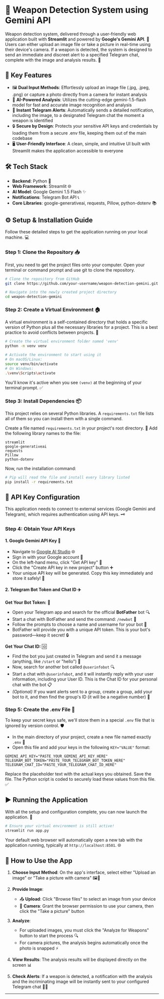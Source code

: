 # 🔫 Weapon Detection System using Gemini API

Weapon detection system, delivered through a user-friendly web application built with **Streamlit** and powered by **Google's Gemini API**. 🚀 Users can either upload an image file or take a picture in real-time using their device's camera. If a weapon is detected, the system is designed to send an immediate and discreet alert to a specified Telegram chat, complete with the image and analysis results. 📱

## 🚀 Key Features

- 🖼️ **Dual Input Methods**: Effortlessly upload an image file (.jpg, .jpeg, .png) or capture a photo directly from a camera for instant analysis
- 🧠 **AI-Powered Analysis**: Utilizes the cutting-edge gemini-1.5-flash model for fast and accurate image recognition and analysis
- 🔔 **Instant Telegram Alerts**: Automatically sends a detailed notification, including the image, to a designated Telegram chat the moment a weapon is identified
- 🔒 **Secure by Design**: Protects your sensitive API keys and credentials by loading them from a secure .env file, keeping them out of the main codebase
- 🖥️ **User-Friendly Interface**: A clean, simple, and intuitive UI built with Streamlit makes the application accessible to everyone

## 🛠️ Tech Stack

- **Backend**: Python 🐍
- **Web Framework**: Streamlit 🌐
- **AI Model**: Google Gemini 1.5 Flash ✨
- **Notifications**: Telegram Bot API 📞
- **Core Libraries**: google-generativeai, requests, Pillow, python-dotenv 📚

## ⚙️ Setup & Installation Guide

Follow these detailed steps to get the application running on your local machine. 💻

### Step 1: Clone the Repository 📥

First, you need to get the project files onto your computer. Open your terminal or command prompt and use git to clone the repository.

```bash
# Clone the repository from GitHub
git clone https://github.com/your-username/weapon-detection-gemini.git

# Navigate into the newly created project directory
cd weapon-detection-gemini
```

### Step 2: Create a Virtual Environment 🏠

A virtual environment is a self-contained directory that holds a specific version of Python plus all the necessary libraries for a project. This is a best practice to avoid conflicts between projects. 🔧

```bash
# Create the virtual environment folder named 'venv'
python -m venv venv

# Activate the environment to start using it
# On macOS/Linux:
source venv/bin/activate
# On Windows:
.\venv\Scripts\activate
```

You'll know it's active when you see `(venv)` at the beginning of your terminal prompt. ✅

### Step 3: Install Dependencies 📦

This project relies on several Python libraries. A `requirements.txt` file lists all of them so you can install them with a single command.

Create a file named `requirements.txt` in your project's root directory. 📝
Add the following library names to the file:

```
streamlit
google-generativeai
requests
Pillow
python-dotenv
```

Now, run the installation command:

```bash
# Pip will read the file and install every library listed
pip install -r requirements.txt
```

## 🔑 API Key Configuration

This application needs to connect to external services (Google Gemini and Telegram), which requires authentication using API keys. 🗝️

### Step 4: Obtain Your API Keys

#### 1. Google Gemini API Key 🤖

- Navigate to [Google AI Studio](https://aistudio.google.com/) 🌐
- Sign in with your Google account 👤
- On the left-hand menu, click "Get API key" 🔑
- Click the "Create API key in new project" button ➕
- Your unique API key will be generated. Copy this key immediately and store it safely! 💾

#### 2. Telegram Bot Token and Chat ID ✈️

**Get Your Bot Token:** 🤖

- Open your Telegram app and search for the official **BotFather** bot 🔍
- Start a chat with BotFather and send the command: `/newbot` 💬
- Follow the prompts to choose a name and username for your bot 📝
- BotFather will provide you with a unique API token. This is your bot's password—keep it secret! 🔒

**Get Your Chat ID:** 🆔

- Find the bot you just created in Telegram and send it a message (anything, like `/start` or "hello") 👋
- Now, search for another bot called `@userinfobot` 🔍
- Start a chat with `@userinfobot`, and it will instantly reply with your user information, including your User ID. This is the Chat ID for your personal chat with the bot 📋
- *(Optional)* If you want alerts sent to a group, create a group, add your bot to it, and then find the group's ID (it will be a negative number) 👥

### Step 5: Create the .env File 📄

To keep your secret keys safe, we'll store them in a special `.env` file that is ignored by version control. 🛡️

- In the main directory of your project, create a new file named exactly `.env` 📁
- Open this file and add your keys in the following `KEY="VALUE"` format:

```env
GEMINI_API_KEY="PASTE_YOUR_GEMINI_API_KEY_HERE"
TELEGRAM_BOT_TOKEN="PASTE_YOUR_TELEGRAM_BOT_TOKEN_HERE"
TELEGRAM_CHAT_ID="PASTE_YOUR_TELEGRAM_CHAT_ID_HERE"
```

Replace the placeholder text with the actual keys you obtained. Save the file. The Python script is coded to securely load these values from this file. ✅

## ▶️ Running the Application

With all the setup and configuration complete, you can now launch the application. 🎯

```bash
# Ensure your virtual environment is still active!
streamlit run app.py
```

Your default web browser will automatically open a new tab with the application running, typically at `http://localhost:8501`. 🌐

## 📖 How to Use the App

1. **Choose Input Method**: On the app's interface, select either "Upload an image" or "Take a picture with camera" 🖼️📸

2. **Provide Image**: 
   - 📤 **Upload**: Click "Browse files" to select an image from your device
   - 📸 **Camera**: Grant the browser permission to use your camera, then click the "Take a picture" button

3. **Analyze**: 
   - For uploaded images, you must click the "Analyze for Weapons" button to start the process 🔍
   - For camera pictures, the analysis begins automatically once the photo is snapped ⚡

4. **View Results**: The analysis results will be displayed directly on the screen 📊

5. **Check Alerts**: If a weapon is detected, a notification with the analysis and the incriminating image will be instantly sent to your configured Telegram chat 🚨📱

***